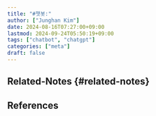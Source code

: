 ```yaml
---
title: "#챗봇:"
author: ["Junghan Kim"]
date: 2024-08-16T07:27:00+09:00
lastmod: 2024-09-24T05:50:19+09:00
tags: ["chatbot", "chatgpt"]
categories: ["meta"]
draft: false
---
```


## Related-Notes {#related-notes}

## References

<style>.csl-entry{text-indent: -1.5em; margin-left: 1.5em;}</style><div class="csl-bib-body">
</div>
